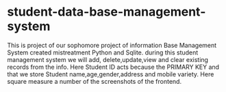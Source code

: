 # student-data-base-management-system
This is project of our sophomore project of information Base Management System created mistreatment Python and Sqlite. during this student management system we will add, delete,update,view and clear existing records from the info. Here Student ID acts because the PRIMARY KEY and that we store Student name,age,gender,address and mobile variety. Here square measure a number of the screenshots of the frontend.

